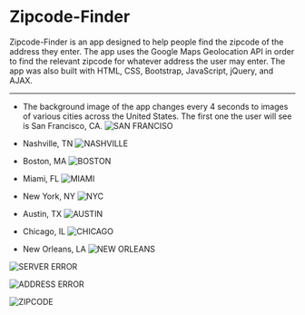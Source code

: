 # Zipcode-Finder
Zipcode-Finder is an app designed to help people find the zipcode of the address they enter. The app uses the Google Maps Geolocation API in order to find the relevant zipcode for whatever address the user may enter. The app was also built with HTML, CSS, Bootstrap, JavaScript, jQuery, and AJAX.

---

- The background image of the app changes every 4 seconds to images of various cities across the United States. The first one the user will see is San Francisco, CA.
![SAN FRANCISO](assets/img/read_me/san-francisco.png)

- Nashville, TN
![NASHVILLE](assets/img/read_me/nashville.png)

- Boston, MA
![BOSTON](assets/img/read_me/boston.png)

- Miami, FL
![MIAMI](assets/img/read_me/miami.png)

- New York, NY
![NYC](assets/img/read_me/nyc.png)

- Austin, TX
![AUSTIN](assets/img/read_me/austin.png)

- Chicago, IL
![CHICAGO](assets/img/read_me/chicago.png)

- New Orleans, LA
![NEW ORLEANS](assets/img/read_me/new-orleans.png)

![SERVER ERROR](assets/img/read_me/server-error.png)

![ADDRESS ERROR](assets/img/read_me/address.png)

![ZIPCODE](assets/img/read_me/zipcode.png)

